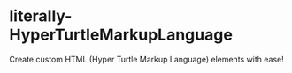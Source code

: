 # literally-HyperTurtleMarkupLanguage
Create custom HTML (Hyper Turtle Markup Language) elements with ease!
